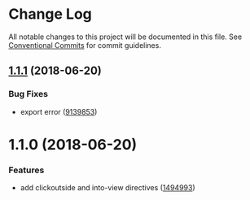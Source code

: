 # Change Log

All notable changes to this project will be documented in this file.
See [Conventional Commits](https://conventionalcommits.org) for commit guidelines.

<a name="1.1.1"></a>
## [1.1.1](https://github.com/xxxxxMiss/ic-utils/tree/master/packages/into-view/compare/ic-into-view@1.1.0...ic-into-view@1.1.1) (2018-06-20)


### Bug Fixes

* export error ([9139853](https://github.com/xxxxxMiss/ic-utils/tree/master/packages/into-view/commit/9139853))




<a name="1.1.0"></a>
# 1.1.0 (2018-06-20)


### Features

* add clickoutside and into-view directives ([1494993](https://github.com/xxxxxMiss/ic-utils/tree/master/packages/into-view/commit/1494993))
